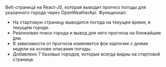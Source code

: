 Веб-страница на React-JS, которая выводит прогноз погоды для указанного города через OpenWeatherApi.
Функционал:
- На стартовую страницу выводится погода на текущее время, в текущем городе.
- Реализован поиск города и вывод для него прогноза на ближайшие дни.
- В зависимости от прогноза изменяется фон карточек с днями недели на основе описания погоды.
- Добавлено 7 базовых городов, которые всегда видны на стартовой странице.
